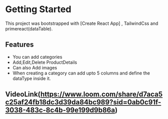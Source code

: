 # Getting Started 
This project was bootstrapped with [Create React App] , TailwindCss and primereact(dataTable).



## Features
 - You can add categories
 - Add,Edit,Delete ProductDetails
 - Can also Add images
 - When creating a category can add upto 5 columns and define the dataType inside it.

## VideoLink(https://www.loom.com/share/d7aca5c25af24fb18dc3d39da84bc989?sid=0ab0c91f-3038-483c-8c4b-99e199d9b86a)
 
 
 

 

